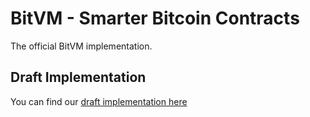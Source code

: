 # BitVM - Smarter Bitcoin Contracts

The official BitVM implementation. 


## Draft Implementation
You can find our [draft implementation here](https://github.com/BitVM/bitvm-js)
